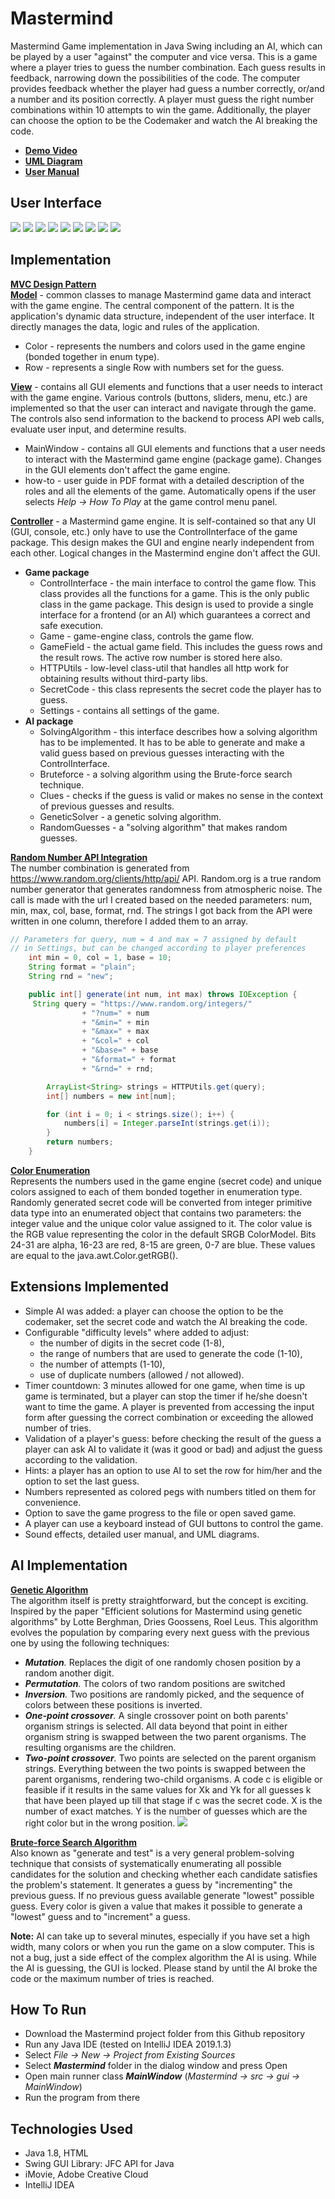 # Mastermind    
Mastermind Game implementation in Java Swing including an AI, which can be played by a user "against" the computer and vice versa. This is a game where a player tries to guess the number combination. Each guess results in feedback, narrowing down the possibilities of the code. The computer provides feedback whether the player had guess a number correctly, or/and a number and its position correctly. A player must guess the right number combinations within 10 attempts to win the game.
Additionally, the player can choose the option to be the Codemaker and watch the AI breaking the code.  

* [**Demo Video**](https://youtu.be/veBUPgUaIrw)  
* [**UML Diagram**](https://github.com/mariiaromaniuk/Mastermind/blob/master/uml%20diagram/UML%20Diagram.pdf) 
* [**User Manual**](https://github.com/mariiaromaniuk/Mastermind/blob/master/src/gui/how-to.pdf)

## User Interface  
![](images/readme1.jpg)
![](images/readme2.jpg)
![](images/readme3.jpg)
![](images/readme4.jpg)
![](images/readme5.jpg)
![](images/readme6.jpg)
![](images/readme7.jpg)
![](images/readme8.jpg)
![](images/readme9.jpg)

  
## Implementation  
[**MVC Design Pattern**](https://github.com/mariiaromaniuk/Mastermind/blob/master/uml%20diagram/UML%20Diagram.pdf)  
[**Model**](https://github.com/mariiaromaniuk/Mastermind/tree/master/src/common) - common classes to manage Mastermind game data and interact with the game engine. The central component of the pattern. It is the application's dynamic data structure, independent of the user interface. It directly manages the data, logic and rules of the application.  
  * Color - represents the numbers and colors used in the game engine (bonded together in enum type).
  * Row - represents a single Row with numbers set for the guess.
  
[**View**](https://github.com/mariiaromaniuk/Mastermind/tree/master/src/gui) - contains all GUI elements and functions that a user needs to interact with the game engine. Various controls (buttons, sliders, menu, etc.) are implemented so that the user can interact and navigate through the game. The controls also send information to the backend to process API web calls, evaluate user input, and determine results. 
  * MainWindow - contains all GUI elements and functions that a user needs to interact with the Mastermind game engine (package game). Changes in the GUI elements don't affect the game engine.
  * how-to - user guide in PDF format with a detailed description of the roles and all the elements of the game. Automatically opens if the user selects *Help → How To Play* at the game control menu panel.
  
[**Controller**](https://github.com/mariiaromaniuk/Mastermind/tree/master/src/game) - a Mastermind game engine. It is self-contained so that any UI (GUI, console, etc.) only have to use the ControlInterface of the game package. This design makes the GUI and engine nearly independent from each other. Logical changes in the Mastermind engine don't affect the GUI.  
* **Game package**
   * ControlInterface - the main interface to control the game flow. This class provides all the functions for a game. This is the only public class in the game package. This design is used to provide a single interface for a frontend (or an AI) which guarantees a correct and safe execution.
   * Game - game-engine class, controls the game flow.
   * GameField - the actual game field. This includes the guess rows and the result rows. The active row number is stored here also.
   * HTTPUtils - low-level class-util that handles all http work for obtaining results without third-party libs.
   * SecretCode - this class represents the secret code the player has to guess.
   * Settings - contains all settings of the game.  
* **AI package**
   * SolvingAlgorithm - this interface describes how a solving algorithm has to be implemented. It has to be able to generate and make a valid guess based on previous guesses interacting with the ControlInterface.
   * Bruteforce - a solving algorithm using the Brute-force search technique.
   * Clues - checks if the guess is valid or makes no sense in the context of previous guesses and results.
   * GeneticSolver - a genetic solving algorithm.
   * RandomGuesses - a "solving algorithm" that makes random guesses.

[**Random Number API Integration**](https://github.com/mariiaromaniuk/Mastermind/blob/master/src/game/SecretCode.java)  
The number combination is generated from https://www.random.org/clients/http/api/  API. Random.org is a true random number generator that generates randomness from atmospheric noise. The call is made with the url I created based on the needed parameters: num, min, max, col, base, format, rnd. The strings I got back from the API were written in one column, therefore I added them to an array.  
```java
// Parameters for query, num = 4 and max = 7 assigned by default 
// in Settings, but can be changed according to player preferences 
    int min = 0, col = 1, base = 10;
    String format = "plain";
    String rnd = "new";

    public int[] generate(int num, int max) throws IOException {
     String query = "https://www.random.org/integers/"
                + "?num=" + num
                + "&min=" + min
                + "&max=" + max
                + "&col=" + col
                + "&base=" + base
                + "&format=" + format
                + "&rnd=" + rnd;

        ArrayList<String> strings = HTTPUtils.get(query);
        int[] numbers = new int[num];

        for (int i = 0; i < strings.size(); i++) {
            numbers[i] = Integer.parseInt(strings.get(i));
        }
        return numbers;
    }
```
[**Color Enumeration**](https://github.com/mariiaromaniuk/Mastermind/blob/master/src/common/Color.java)  
Represents the numbers used in the game engine (secret code) and unique colors assigned to each of them bonded together in enumeration type. Randomly generated secret code will be converted from integer primitive data type into an enumerated object that contains two parameters: the integer value and the unique color value assigned to it. The color value is the RGB value representing the color in the default SRGB ColorModel. Bits 24-31 are alpha, 16-23 are red, 8-15 are green, 0-7 are blue. These values are equal to the java.awt.Color.getRGB().

## Extensions Implemented
* Simple AI was added: a player can choose the option to be the codemaker, set the secret code and watch the AI breaking the code.  
* Configurable "difficulty levels" where added to adjust:
  * the number of digits in the secret code (1-8), 
  * the range of numbers that are used to generate the code (1-10), 
  * the number of attempts (1-10), 
  * use of duplicate numbers (allowed / not allowed).
* Timer countdown: 3 minutes allowed for one game, when time is up game is terminated, but a player can stop the timer if he/she doesn't want to time the game. A player is prevented from accessing the input form after guessing the correct combination or exceeding the allowed number of tries.
* Validation of a player's guess: before checking the result of the guess a player can ask AI to validate it (was it good or bad) and adjust the guess according to the validation.
* Hints: a player has an option to use AI to set the row for him/her and the option to set the last guess.
* Numbers represented as colored pegs with numbers titled on them for convenience.
* Option to save the game progress to the file or open saved game.
* A player can use a keyboard instead of GUI buttons to control the game.
* Sound effects, detailed user manual, and UML diagrams.

## AI Implementation

[**Genetic Algorithm**](https://github.com/mariiaromaniuk/Mastermind/blob/master/src/ai/GeneticSolver.java)  
The algorithm itself is pretty straightforward, but the concept is exciting. Inspired by the paper "Efficient solutions for Mastermind using genetic algorithms" by Lotte Berghman, Dries Goossens, Roel Leus. This algorithm evolves the population by comparing every next guess with the previous one by using the following techniques:  
* _**Mutation**._ Replaces the digit of one randomly chosen position by a random another digit.
* _**Permutation**._ The colors of two random positions are switched
* _**Inversion**._ Two positions are randomly picked, and the sequence of colors between these positions is inverted.
* _**One-point crossover**._ A single crossover point on both parents' organism strings is selected. All data beyond that point in either organism string is swapped between the two parent organisms. The resulting organisms are the children. 
* _**Two-point crossover**._ Two points are selected on the parent organism strings. Everything between the two points is swapped between the parent organisms, rendering two-child organisms. A code c is eligible or feasible if it results in the same values for Xk and Yk for all guesses k that have been played up till that stage if c was the secret code. X is the number of exact matches. Y is the number of guesses which are the right color but in the wrong position.
![](images/readme10.jpg)

[**Brute-force Search Algorithm**](https://github.com/mariiaromaniuk/Mastermind/blob/master/src/ai/Bruteforce.java)   
Also known as "generate and test" is a very general problem-solving technique that consists of systematically enumerating all possible candidates for the solution and checking whether each candidate satisfies the problem's statement. It generates a guess by "incrementing" the previous guess. If no previous guess available generate "lowest" possible guess. Every color is given a value that makes it possible to generate a "lowest" guess and to "increment" a guess.  

**Note:** AI can take up to several minutes, especially if you have set a high width, many colors or when you run the game on a slow computer. This is not a bug, just a side effect of the complex algorithm the AI is using. While the AI is guessing, the GUI is locked. Please stand by until the AI broke the code or the maximum number of tries is reached.

## How To Run
* Download the Mastermind project folder from this Github repository
* Run any Java IDE (tested on IntelliJ IDEA 2019.1.3)
* Select  *File → New → Project from Existing Sources* 
* Select _**Mastermind**_ folder in the dialog window and press Open
* Open main runner class _**MainWindow**_ (*Mastermind → src → gui → MainWindow*)
* Run the program from there
 
 
## Technologies Used
* Java 1.8, HTML
* Swing GUI Library: JFC API for Java
* iMovie, Adobe Creative Cloud
* IntelliJ IDEA 
